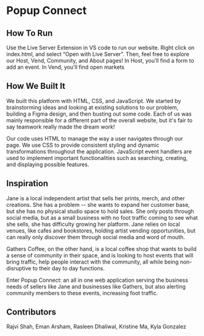 # Popup Connect

## How To Run
Use the Live Server Extension in VS code to run our website. Right click on index.html, and select “Open with Live Server”. Then, feel free to explore our Host, Vend, Community, and About pages! In Host, you’ll find a form to add an event. In Vend, you’ll find open markets

## How We Built It
We built this platform with HTML, CSS, and JavaScript. We started by brainstorming ideas and looking at existing solutions to our problem, building a Figma design, and then busting out some code. Each of us was mainly responsible for a different part of the overall website, but it's fair to say teamwork really made the dream work!

Our code uses HTML to manage the way a user navigates through our page. We use CSS to provide consistent styling and dynamic transformations throughout the application. JavaScript event handlers are used to implement important functionalities such as searching, creating, and displaying possible features.

## Inspiration
Jane is a local independent artist that sells her prints, merch, and other creations. She has a problem -- she wants to expand her customer base, but she has no physical studio space to hold sales. She only posts through social media, but as a small business with no foot traffic coming to see what she sells, she has difficulty growing her platform. Jane relies on local venues, like cafes and bookstores, holding artist vending opportunities, but can really only discover them through social media and word of mouth. 

Gathers Coffee, on the other hand, is a local coffee shop that wants to build a sense of community in their space, and is looking to host events that will bring traffic, help people interact with the community, all while being non-disruptive to their day to day functions.

Enter Popup Connect: an all in one web application serving the business needs of sellers like Jane and businesses like Gathers, but also alerting community members to these events, increasing foot traffic.

## Contributors
Rajvi Shah, Eman Arsham, Rasleen Dhaliwal, Kristine Ma, Kyla Gonzalez
